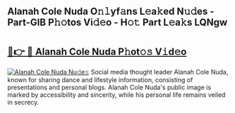 ## Alanah Cole Nuda O𝚗𝚕yf𝚊ns L𝚎a𝚔ed N𝚞𝚍es - Part-GIB P𝚑𝚘tos Vi𝚍𝚎o - H𝚘𝚝 Part L𝚎a𝚔s LQNgw

# <h2><a href="http://kfc5uzr.oniu.top/?m=Alanah+Cole+Nuda">🔗👉 🔴 Alanah Cole Nuda P𝚑ot𝚘𝚜 V𝚒d𝚎o</a></h2>

[![Alanah Cole Nuda Nu𝚍e𝚜](https://i.imgur.com/0qMVB7G.gif)](http://kfc5uzr.oniu.top/?m=Alanah+Cole+Nuda)
Social media thought leader Alanah Cole Nuda, known for sharing dance and lifestyle information, consisting of presentations and personal blogs. Alanah Cole Nuda's public image is marked by accessibility and sincerity, while his personal life remains veiled in secrecy.  
